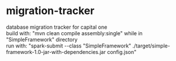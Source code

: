 # migration-tracker
database migration tracker for capital one\
build with: "mvn clean compile assembly:single" while in "SimpleFramework" directory\
run with:   "spark-submit --class "SimpleFramework" ./target/simple-framework-1.0-jar-with-dependencies.jar config.json"
